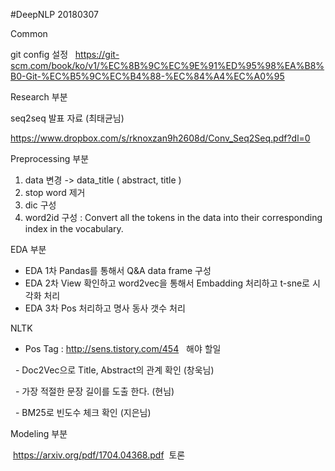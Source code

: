 #DeepNLP 20180307

Common
  
  git config 설정
  
  https://git-scm.com/book/ko/v1/%EC%8B%9C%EC%9E%91%ED%95%98%EA%B8%B0-Git-%EC%B5%9C%EC%B4%88-%EC%84%A4%EC%A0%95

Research 부분
  
  seq2seq 발표 자료 (최태균님)

  https://www.dropbox.com/s/rknoxzan9h2608d/Conv_Seq2Seq.pdf?dl=0
  
  
Preprocessing 부분
  1. data 변경 -> data_title ( abstract, title )
  2. stop word 제거
  3. dic 구성 
  4. word2id 구성 : Convert all the tokens in the data into
                 their corresponding index in the vocabulary.

  
EDA 부분

  - EDA 1차 Pandas를 통해서 Q&A data frame 구성
  - EDA 2차 View 확인하고 word2vec을 통해서 Embadding 처리하고 t-sne로 시각화 처리
  - EDA 3차 Pos 처리하고 명사 동사 갯수 처리
  
  NLTK
   - Pos Tag : http://sens.tistory.com/454
  
  해야 할일
  
   - Doc2Vec으로 Title, Abstract의 관계 확인 (창욱님)
   
   - 가장 적절한 문장 길이를 도출 한다. (현님)
   
   - BM25로 빈도수 체크 확인 (지은님)
   

Modeling 부분

 https://arxiv.org/pdf/1704.04368.pdf  토론
